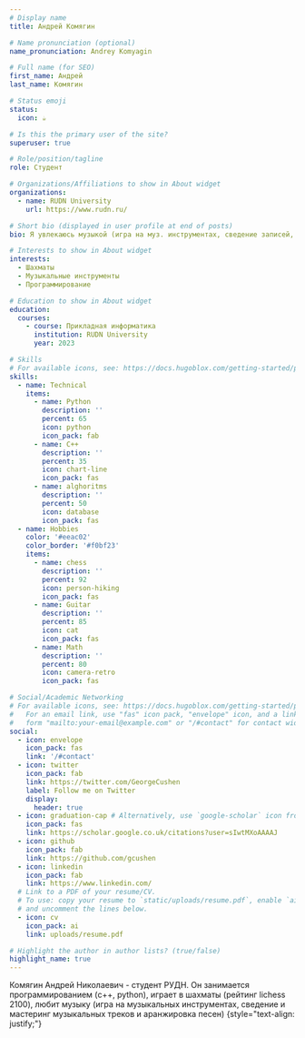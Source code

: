 ```yaml
---
# Display name
title: Андрей Комягин

# Name pronunciation (optional)
name_pronunciation: Andrey Komyagin

# Full name (for SEO)
first_name: Андрей
last_name: Комягин

# Status emoji
status: 
  icon: ☕️

# Is this the primary user of the site?
superuser: true

# Role/position/tagline
role: Студент

# Organizations/Affiliations to show in About widget
organizations:
  - name: RUDN University
    url: https://www.rudn.ru/

# Short bio (displayed in user profile at end of posts)
bio: Я увлекаюсь музыкой (игра на муз. инструментах, сведение записей, композиция), играю в шахматы lichess 2100, занимаюсь программированием (c++, python). 

# Interests to show in About widget
interests:
  - Шахматы
  - Музыкальные инструменты
  - Программирование

# Education to show in About widget
education:
  courses:
    - course: Прикладная информатика
      institution: RUDN University
      year: 2023

# Skills
# For available icons, see: https://docs.hugoblox.com/getting-started/page-builder/#icons
skills:
  - name: Technical
    items:
      - name: Python
        description: ''
        percent: 65
        icon: python
        icon_pack: fab
      - name: C++
        description: ''
        percent: 35
        icon: chart-line
        icon_pack: fas
      - name: alghoritms
        description: ''
        percent: 50
        icon: database
        icon_pack: fas
  - name: Hobbies
    color: '#eeac02'
    color_border: '#f0bf23'
    items:
      - name: chess
        description: ''
        percent: 92
        icon: person-hiking
        icon_pack: fas
      - name: Guitar
        description: ''
        percent: 85
        icon: cat
        icon_pack: fas
      - name: Math
        description: ''
        percent: 80
        icon: camera-retro
        icon_pack: fas

# Social/Academic Networking
# For available icons, see: https://docs.hugoblox.com/getting-started/page-builder/#icons
#   For an email link, use "fas" icon pack, "envelope" icon, and a link in the
#   form "mailto:your-email@example.com" or "/#contact" for contact widget.
social:
  - icon: envelope
    icon_pack: fas
    link: '/#contact'
  - icon: twitter
    icon_pack: fab
    link: https://twitter.com/GeorgeCushen
    label: Follow me on Twitter
    display:
      header: true
  - icon: graduation-cap # Alternatively, use `google-scholar` icon from `ai` icon pack
    icon_pack: fas
    link: https://scholar.google.co.uk/citations?user=sIwtMXoAAAAJ
  - icon: github
    icon_pack: fab
    link: https://github.com/gcushen
  - icon: linkedin
    icon_pack: fab
    link: https://www.linkedin.com/
  # Link to a PDF of your resume/CV.
  # To use: copy your resume to `static/uploads/resume.pdf`, enable `ai` icons in `params.yaml`,
  # and uncomment the lines below.
  - icon: cv
    icon_pack: ai
    link: uploads/resume.pdf

# Highlight the author in author lists? (true/false)
highlight_name: true
---
```


Комягин Андрей Николаевич - студент РУДН. Он занимается программированием (c++, python), играет в шахматы (рейтинг lichess 2100), любит музыку (игра на музыкальных инструментах, сведение и мастеринг музыкальных треков и аранжировка песен) 
{style="text-align: justify;"}
